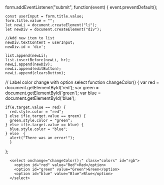 form.addEventListener("submit", function(event) {
    event.preventDefault();
    
    const userInput = form.title.value;
    form.title.value = "";
    let newLi = document.createElement("li");
    let newDiv = document.createElement("div");
    
    //Add new item to list
    newDiv.textContent = userInput;
    newDiv.id = 'div';

    list.append(newLi);
    list.insertBefore(newLi, hr);
    newLi.append(newDiv);
    newLi.append(editButton);
    newLi.append(clearsButton);


// Label color change with option select
function changeColor() {
    var red = document.getElementById('red');
    var green = document.getElementById('green');
    var blue = document.getElementById('blue');

    if(e.target.value == red) {
      red.style.color = "red";
    } else if(e.target.value == green) {
      green.style.color = "green";
    } else if(e.target.value == blue) {
      blue.style.color = "blue";
    } else  {
      alert("There was an error!");
      }
  };

      <select onchange="changeColor();" class="colors" id="rgb">
        <option id="red" value="Red">Red</option>
        <option id="green" value="Green">Green</option>
        <option id="blue" value="Blue">Blue</option>
      </select>
